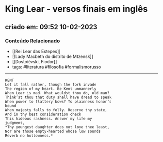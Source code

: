 
# King Lear - versos finais em inglês

## criado em: 09:52 10-02-2023

### Conteúdo Relacionado


- [[Rei Lear das Estepes]]
- [[Lady Macbeth do distrito de Mtzensk]]
- [[Dostoiévski, Fiodor]]
- tags: #literatura #filosofia #formalismorusso 

---

	KENT 
	Let it fall rather, though the fork invade
	The region of my heart. Be Kent unmannerly
	When Lear is mad. What wouldst thou do, old man?
	Think’st thou that duty shall have dread to speak
	When power to flattery bows? To plainness honor’s
	bound
	When majesty falls to folly. Reserve thy state,
	And in thy best consideration check
	This hideous rashness. Answer my life my
	judgment,
	*Thy youngest daughter does not love thee least,
	Nor are those empty-hearted whose low sounds
	Reverb no hollowness.*

